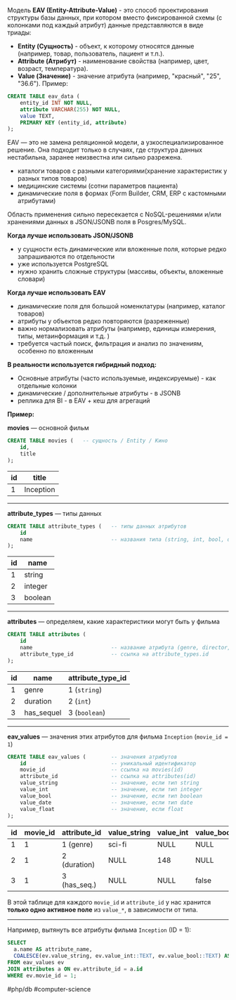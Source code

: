 Модель **EAV (Entity-Attribute-Value)** - это способ проектирования структуры базы данных, при котором вместо фиксированной схемы (с колонками под каждый атрибут) данные представляются в виде триады:
- **Entity (Сущность)** - объект, к которому относятся данные (например, товар, пользователь, пациент и т.п.).
- **Attribute (Атрибут)** - наименование свойства (например, цвет, возраст, температура).
- **Value (Значение)** - значение атрибута (например, "красный", "25", "36.6").
Пример:
```sql
CREATE TABLE eav_data (
    entity_id INT NOT NULL,
    attribute VARCHAR(255) NOT NULL,
    value TEXT,
    PRIMARY KEY (entity_id, attribute)
);
```

EAV — это не замена реляционной модели, а узкоспециализированное решение. Она подходит только в случаях, где структура данных нестабильна, заранее неизвестна или сильно разрежена.
- каталоги товаров с разными категориями(хранение характеристик у разных типов товаров)
- медицинские системы (сотни параметров пациента)
- динамические поля в формах (Form Builder, CRM, ERP c кастомными атрибутами)

Область применения сильно пересекается с NoSQL-решениями и/или хранениями данных в JSON/JSONB поля в Posgres/MySQL.

**Когда лучше использовать JSON/JSONB**
- у сущности есть динамические или вложенные поля, которые редко запрашиваются по отдельности
- уже используется PostgreSQL
- нужно хранить сложные структуры (массивы, объекты, вложенные словари)

**Когда лучше использовать EAV**
- динамические поля для большой номенклатуры (например, каталог товаров)
- атрибуты у объектов редко повторяются (разреженные)
- важно нормализовать атрибуты (например, единицы измерения, типы, метаинформация и т.д. )
- требуется частый поиск, фильтрация и анализ по значениям, особенно по вложенным

**В реальности используется гибридный подход:**
- Основные атрибуты (часто используемые, индексируемые) - как отдельные колонки
- динамические / дополнительные атрибуты - в JSONB
- реплика для BI -  в EAV + кеш для агрегаций


**Пример:**

**movies** — основной фильм
```sql
CREATE TABLE movies (   -- сущность / Entity / Кино
    id,
    title
);
```

| id  | title     |
| --- | --------- |
| 1   | Inception |

---
**attribute_types** — типы данных
```sql
CREATE TABLE attribute_types (   -- типы данных атрибутов
    id
    name                         -- названия типа (string, int, bool, date, и т.п.)
);
```

| id  | name    |
| --- | ------- |
| 1   | string  |
| 2   | integer |
| 3   | boolean |

---
**attributes** — определяем, какие характеристики могут быть у фильма
```sql
CREATE TABLE attributes (  
    id
    name						 -- название атрибута (genre, director, budget, и т.д.)	
    attribute_type_id			 -- ссылка на attribute_types.id
);
```

| id  | name       | attribute_type_id |
| --- | ---------- | ----------------- |
| 1   | genre      | 1 (`string`)      |
| 2   | duration   | 2 (`int`)         |
| 3   | has_sequel | 3 (`boolean`)     |

---
**eav_values** — значения этих атрибутов для фильма `Inception` (`movie_id = 1`)
```sql
CREATE TABLE eav_values (        -- значения атрибутов 
	id							 -- уникальный идентификатор
	movie_id					 -- ссылка на movies(id)
	attribute_id                 -- ссылка на attributes(id)
	value_string                 -- значение, если тип string
	value_int					 -- значение, если тип integer
	value_bool					 -- значение, если тип boolean
	value_date					 -- значение, если тип date
	value_float					 -- значение, если float
);
```

| id  | movie_id | attribute_id | value_string | value_int | value_bool |
| --- | -------- | ------------ | ------------ | --------- | ---------- |
| 1   | 1        | 1 (genre)    | sci-fi       | NULL      | NULL       |
| 2   | 1        | 2 (duration) | NULL         | 148       | NULL       |
| 3   | 1        | 3 (has_seq.) | NULL         | NULL      | false      |
В этой таблице для каждого `movie_id` и `attribute_id` у нас хранится **только одно активное поле** из `value_*`, в зависимости от типа.

---

Например, вытянуть все атрибуты фильма `Inception` (ID = 1):
```sql
SELECT 
  a.name AS attribute_name,
  COALESCE(ev.value_string, ev.value_int::TEXT, ev.value_bool::TEXT) AS value
FROM eav_values ev
JOIN attributes a ON ev.attribute_id = a.id
WHERE ev.movie_id = 1;

```





#php/db #computer-science
